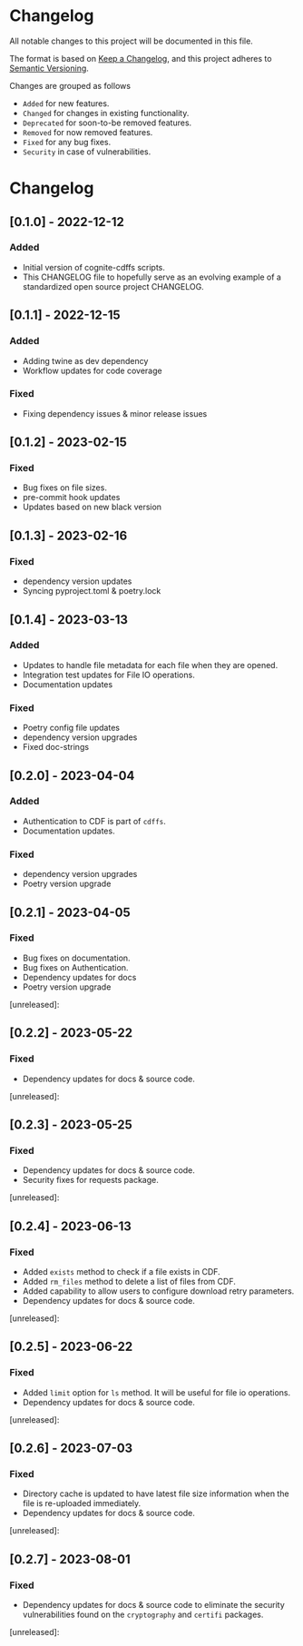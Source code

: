 # Changelog
All notable changes to this project will be documented in this file.

The format is based on [Keep a Changelog](https://keepachangelog.com/en/1.0.0/),
and this project adheres to [Semantic Versioning](https://semver.org/spec/v2.0.0.html).

Changes are grouped as follows
- `Added` for new features.
- `Changed` for changes in existing functionality.
- `Deprecated` for soon-to-be removed features.
- `Removed` for now removed features.
- `Fixed` for any bug fixes.
- `Security` in case of vulnerabilities.

# Changelog

## [0.1.0] - 2022-12-12

### Added

- Initial version of cognite-cdffs scripts.
- This CHANGELOG file to hopefully serve as an evolving example of a
  standardized open source project CHANGELOG.

## [0.1.1] - 2022-12-15

### Added
- Adding twine as dev dependency
- Workflow updates for code coverage

### Fixed
- Fixing dependency issues & minor release issues


## [0.1.2] - 2023-02-15

### Fixed
- Bug fixes on file sizes.
- pre-commit hook updates
- Updates based on new black version

## [0.1.3] - 2023-02-16

### Fixed
- dependency version updates
- Syncing pyproject.toml & poetry.lock


## [0.1.4] - 2023-03-13

### Added
- Updates to handle file metadata for each file when they are opened.
- Integration test updates for File IO operations.
- Documentation updates

### Fixed
- Poetry config file updates
- dependency version upgrades
- Fixed doc-strings

## [0.2.0] - 2023-04-04

### Added
- Authentication to CDF is part of `cdffs`.
- Documentation updates.

### Fixed
- dependency version upgrades
- Poetry version upgrade


## [0.2.1] - 2023-04-05

### Fixed
- Bug fixes on documentation.
- Bug fixes on Authentication.
- Dependency updates for docs
- Poetry version upgrade

[unreleased]:

## [0.2.2] - 2023-05-22

### Fixed
- Dependency updates for docs & source code.

[unreleased]:

## [0.2.3] - 2023-05-25

### Fixed
- Dependency updates for docs & source code.
- Security fixes for requests package.

[unreleased]:

## [0.2.4] - 2023-06-13

### Fixed
- Added `exists` method to check if a file exists in CDF.
- Added `rm_files` method to delete a list of files from CDF.
- Added capability to allow users to configure download retry parameters.
- Dependency updates for docs & source code.

[unreleased]:


## [0.2.5] - 2023-06-22

### Fixed
- Added `limit` option for `ls` method. It will be useful for file io operations.
- Dependency updates for docs & source code.

[unreleased]:


## [0.2.6] - 2023-07-03

### Fixed
- Directory cache is updated to have latest file size information when the file is re-uploaded immediately.
- Dependency updates for docs & source code.

[unreleased]:


## [0.2.7] - 2023-08-01

### Fixed
- Dependency updates for docs & source code to eliminate the security vulnerabilities found on the `cryptography` and `certifi` packages.

[unreleased]:
